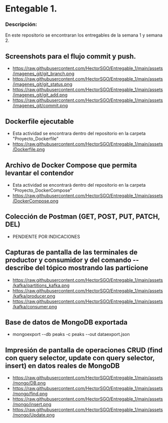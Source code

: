 # Entegable 1.
### Descripción:

En este repositorio se encontraran los entregables de la semana 1 y semana 2.
## Screenshots para el flujo commit y push.
- https://raw.githubusercontent.com/HectorSGO/Entregable_1/main/assets/imagenes_git/git_branch.png
- https://raw.githubusercontent.com/HectorSGO/Entregable_1/main/assets/imagenes_git/git_status.png
- https://raw.githubusercontent.com/HectorSGO/Entregable_1/main/assets/imagenes_git/git_add.png
- https://raw.githubusercontent.com/HectorSGO/Entregable_1/main/assets/imagenes_git/commit.png

## Dockerfile ejecutable
- Esta actividad se encontrara dentro del repositorio en la carpeta "Proyecto_Dockerfile"
-   https://raw.githubusercontent.com/HectorSGO/Entregable_1/main/assets/Dockerfile.png
## Archivo de Docker Compose que permita levantar el contendor
- Esta actividad se encontrarà dentro del repositorio en la carpeta "Proyecto_DockerCompose"
-  https://raw.githubusercontent.com/HectorSGO/Entregable_1/main/assets/DockerCompose.png
## Colección de Postman (GET, POST, PUT, PATCH, DEL)
- PENDIENTE POR INDICACIONES
## Capturas de pantalla de las terminales de productor y consumidor y del comando --describe del tópico mostrando las particione
- https://raw.githubusercontent.com/HectorSGO/Entregable_1/main/assets/kafka/partitions_kafka.png
- https://raw.githubusercontent.com/HectorSGO/Entregable_1/main/assets/kafka/producer.png
- https://raw.githubusercontent.com/HectorSGO/Entregable_1/main/assets/kafka/consumer.png
## Base de datos de MongoDB exportada
- mongoexport --db peaks -c peaks --out dataexport.json

## Impresión de pantalla de operaciones CRUD (find con query selector, update con query selector, insert) en datos reales de MongoDB
- https://raw.githubusercontent.com/HectorSGO/Entregable_1/main/assets/mongo/DB.png
- https://raw.githubusercontent.com/HectorSGO/Entregable_1/main/assets/mongo/find.png
- https://raw.githubusercontent.com/HectorSGO/Entregable_1/main/assets/mongo/insert.png
- https://raw.githubusercontent.com/HectorSGO/Entregable_1/main/assets/mongo/Update.png

